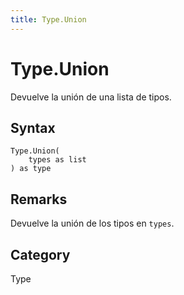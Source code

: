 ```yaml
---
title: Type.Union
---
```


# Type.Union


Devuelve la unión de una lista de tipos.


## Syntax

```powerquery
Type.Union(
    types as list
) as type
```


## Remarks

Devuelve la unión de los tipos en <code>types</code>.



## Category
Type
